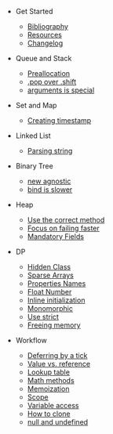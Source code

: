 * Get Started
	* [Bibliography](bibliography.md)
	* [Resources](resources.md)
	* [Changelog](changelog.md)

* Queue and Stack
	* [Preallocation](array/preallocation.md)
	* [.pop over .shift](array/pop-or-shift.md)
	* [arguments is special](array/arguments.md)

* Set and Map
	* [Creating timestamp](date/timestamp.md)

* Linked List
	* [Parsing string](number/parse-string.md)

* Binary Tree
	* [new agnostic](function/new.md)
	* [bind is slower](function/bind.md)

* Heap
	* [Use the correct method](regexp/correct-methods.md)
	* [Focus on failing faster](regexp/fail-faster.md)
	* [Mandatory Fields](regexp/flags.md)

* DP
	* [Hidden Class](v8-tips/hidden-class.md)
	* [Sparse Arrays](v8-tips/sparse-arrays.md)
	* [Properties Names](v8-tips/properties-names.md)
	* [Float Number](v8-tips/float-number.md)
	* [Inline initialization](v8-tips/inline-initialization.md)
	* [Monomorphic](v8-tips/monomorphic.md)
	* [Use strict](v8-tips/use-strict.md)
	* [Freeing memory](v8-tips/freeing-memory.md)

* Workflow
	* [Deferring by a tick](workflow/defer.md)
	* [Value vs. reference](workflow/passing-by-value.md)
	* [Lookup table](workflow/lookup-table.md)
	* [Math methods](workflow/math.md)
	* [Memoization](workflow/memoization.md)
	* [Scope](workflow/scope.md)
	* [Variable access](workflow/variable-access.md)
	* [How to clone](workflow/how-to-clone.md)
	* [null and undefined](workflow/null-and-undefined.md)
